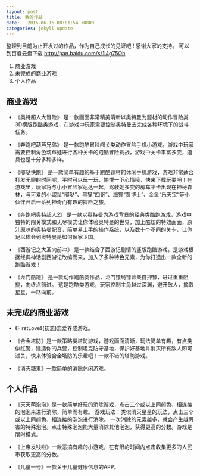 ```yaml
---
layout: post
title: 我的作品
date:   2016-06-16 08:01:54 +0800
categories: jekyll update
---
```


   整理到目前为止开发过的作品，作为自己成长的见证吧 ! 感谢大家的支持。
可以到百度云盘下载   <http://pan.baidu.com/s/1i4g75Oh>

1. 商业游戏
2. 未完成的商业游戏
3. 个人作品
 
 

## 商业游戏

* 《奥特超人大冒险》
   是一款画面非常精美清新以奥特曼为题材的动作冒险类3D横版跑酷类游戏，在游戏中玩家需要控制奥特曼去完成各种环境下的战斗任务。

* 《奔跑吧葫芦兄弟》
是一款跑酷冒险闯关类动作冒险手机小游戏，游戏中玩家需要控制角色葫芦娃进行各种关卡的跑酷冒险挑战，游戏中关卡丰富多变，道具也是十分多种多样。

* 《嘟哒快跑》
是一款简单有趣的基于跑酷题材的休闲手机游戏，游戏非常适合打发无聊的时间呢，平时可以玩一玩，愉悦一下心情哦，快来下载玩耍吧！在游戏里，玩家将与小小冒险家达达一起，驾驶她多变的房车平卡出现在神秘森林，与可爱的小鼹鼠“嘟哒”、黑猫“四哥”、海狸“贾博士”、金鱼“乐天宝”等小伙伴开启一系列神奇而有趣的探险之旅。

* 《奔跑吧奥特超人2》
是一款以奥特曼为游戏背景的经典类酷跑游戏，游戏中独特的闯关模式和无尽模式让你体验奥特曼的世界，加上酷炫的特效画面，原汁原味的奥特曼配音，简单易上手的操作系统，以及数十个不同的关卡，让你足以体会到奥特曼是如何保家卫国。

* 《西游记之大圣向前冲》
是一款结合了西游记剧情的竖版跑酷游戏，是游戏根据经典神话剧西游记改编而来，加入了多种特色元素，为你打造出一款全新的跑酷游戏！

* 《龙门酷跑》
是一款动作跑酷类作品，龙门镖局镖师亲自押镖，进过重重阻挠，向终点前进。 这是跑酷类游戏，玩家控制主角越过深渊，避开敌人，摘取星星，一路向前。

 

 

## 未完成的商业游戏
* 《FirstLove》(初恋)恋爱养成游戏。

* 《合金塔防》是一款策略类塔防游戏，游戏画面清晰，玩法简单有趣，有点类似红警，建造你的兵营，控制坦克防守基地，保护好基地并消灭所有敌人即可过关，快来体验合金塔防的乐趣吧！一款不错的塔防游戏。

* 《消灭糖果》一款简单的消除休闲游戏。

 

## 个人作品
* 《天天萌泡泡》是一款简单好玩的消除游戏，点击三个或以上同颜色、相连接的泡泡来进行消除，简单而有趣。  游戏玩法：类似消灭星星的玩法，点击三个或以上同颜色、相连接的泡泡进行消除。 一次消除的元素越多，就会产生越厉害的特殊泡泡。点击特殊泡泡能大量消除其他泡泡，获得更高的分数。游戏是限时模式。

* 《上帝发钱啦》一款恶搞有趣的小游戏，在有限的时间内点击收集更多的人民币获取更高的分数。

* 《儿童一号》一款关于儿童健康信息的APP。


